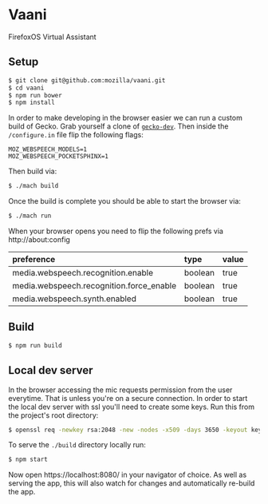 # Vaani

FirefoxOS Virtual Assistant

## Setup

```bash
$ git clone git@github.com:mozilla/vaani.git
$ cd vaani
$ npm run bower
$ npm install
```

In order to make developing in the browser easier we can run a custom build of
Gecko. Grab yourself a clone of
[`gecko-dev`](https://github.com/mozilla/gecko-dev). Then inside the
`/configure.in` file flip the following flags:

```
MOZ_WEBSPEECH_MODELS=1
MOZ_WEBSPEECH_POCKETSPHINX=1
```

Then build via:

```bash
$ ./mach build
```

Once the build is complete you should be able to start the browser via:

```bash
$ ./mach run
```

When your browser opens you need to flip the following prefs via
http://about:config

| preference                               | type    | value |
|:---------------------------------------- |:------- |:----- |
| media.webspeech.recognition.enable       | boolean | true  |
| media.webspeech.recognition.force_enable | boolean | true  |
| media.webspeech.synth.enabled            | boolean | true  |


## Build

```bash
$ npm run build
```

## Local dev server

In the browser accessing the mic requests permission from the user everytime.
That is unless you're on a secure connection. In order to start the local dev
server with ssl you'll need to create some keys. Run this from the project's
root directory:

```bash
$ openssl req -newkey rsa:2048 -new -nodes -x509 -days 3650 -keyout key.pem -out cert.pem
```

To serve the `./build` directory locally run:

```bash
$ npm start
```

Now open https://localhost:8080/ in your navigator of choice. As well as
serving the app, this will also watch for changes and automatically re-build
the app.
